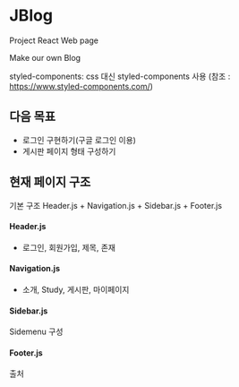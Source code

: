 # JBlog
Project React Web page 

Make our own Blog

styled-components: css 대신 styled-components 사용
(참조 : https://www.styled-components.com/)


## 다음 목표 
- 로그인 구현하기(구글 로그인 이용)
- 게시판 페이지 형태 구성하기


## 현재 페이지 구조
기본 구조
Header.js + Navigation.js + Sidebar.js + Footer.js

#### Header.js 
- 로그인, 회원가입, 제목, 존재

#### Navigation.js
- 소개, Study, 게시판, 마이페이지

#### Sidebar.js
Sidemenu 구성 

#### Footer.js
출처
